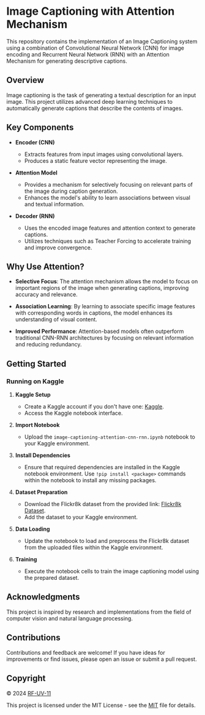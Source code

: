 # Image Captioning with Attention Mechanism

This repository contains the implementation of an Image Captioning system using a combination of Convolutional Neural Network (CNN) for image encoding and Recurrent Neural Network (RNN) with an Attention Mechanism for generating descriptive captions.

## Overview

Image captioning is the task of generating a textual description for an input image. This project utilizes advanced deep learning techniques to automatically generate captions that describe the contents of images.

## Key Components

- **Encoder (CNN)**
  - Extracts features from input images using convolutional layers.
  - Produces a static feature vector representing the image.

- **Attention Model**
  - Provides a mechanism for selectively focusing on relevant parts of the image during caption generation.
  - Enhances the model's ability to learn associations between visual and textual information.

- **Decoder (RNN)**
  - Uses the encoded image features and attention context to generate captions.
  - Utilizes techniques such as Teacher Forcing to accelerate training and improve convergence.

## Why Use Attention?

- **Selective Focus**: The attention mechanism allows the model to focus on important regions of the image when generating captions, improving accuracy and relevance.

- **Association Learning**: By learning to associate specific image features with corresponding words in captions, the model enhances its understanding of visual content.

- **Improved Performance**: Attention-based models often outperform traditional CNN-RNN architectures by focusing on relevant information and reducing redundancy.

## Getting Started

### Running on Kaggle

1. **Kaggle Setup**
   - Create a Kaggle account if you don't have one: [Kaggle](https://www.kaggle.com/).
   - Access the Kaggle notebook interface.

2. **Import Notebook**
   - Upload the `image-captioning-attention-cnn-rnn.ipynb` notebook to your Kaggle environment.

3. **Install Dependencies**
   - Ensure that required dependencies are installed in the Kaggle notebook environment. Use `!pip install <package>` commands within the notebook to install any missing packages.

4. **Dataset Preparation**
   - Download the Flickr8k dataset from the provided link: [Flickr8k Dataset](https://www.kaggle.com/datasets/adityajn105/flickr8k/versions/1).
   - Add the dataset to your Kaggle environment.

5. **Data Loading**
   - Update the notebook to load and preprocess the Flickr8k dataset from the uploaded files within the Kaggle environment.

6. **Training**
   - Execute the notebook cells to train the image captioning model using the prepared dataset.

## Acknowledgments

This project is inspired by research and implementations from the field of computer vision and natural language processing.

## Contributions

Contributions and feedback are welcome! If you have ideas for improvements or find issues, please open an issue or submit a pull request.

## Copyright

© 2024 [RF-UV-11](https://github.com/RF-UV-11)

This project is licensed under the MIT License - see the [MIT](https://choosealicense.com/licenses/mit/) file for details.

